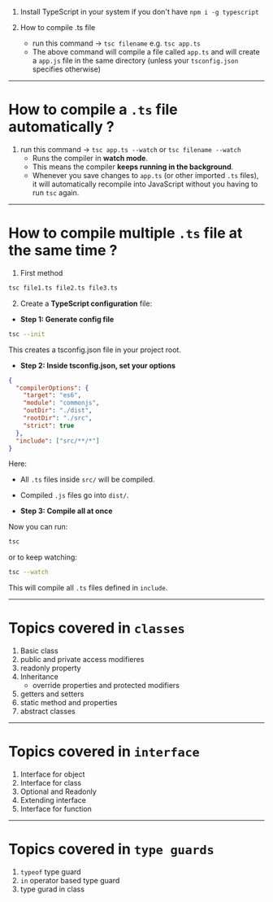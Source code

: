 1. Install TypeScript in your system if you don't have
   `npm i -g typescript`

2. How to compile .ts file

   - run this command -> `tsc filename` e.g. `tsc app.ts`
   - The above command will compile a file called `app.ts` and will create a `app.js` file in the same directory (unless your `tsconfig.json` specifies otherwise)

---

# How to compile a `.ts` file automatically ?

1. run this command -> `tsc app.ts --watch` or `tsc filename --watch`
   - Runs the compiler in **watch mode**.
   - This means the compiler **keeps running in the background**.
   - Whenever you save changes to `app.ts` (or other imported `.ts` files), it will automatically recompile into JavaScript without you having to run `tsc` again.

---

# How to compile multiple `.ts` file at the same time ?

1. First method

```bash
tsc file1.ts file2.ts file3.ts
```

2. Create a **TypeScript configuration** file:

- **Step 1: Generate config file**

```bash
tsc --init
```

This creates a tsconfig.json file in your project root.

- **Step 2: Inside tsconfig.json, set your options**

```json
{
  "compilerOptions": {
    "target": "es6",
    "module": "commonjs",
    "outDir": "./dist",
    "rootDir": "./src",
    "strict": true
  },
  "include": ["src/**/*"]
}
```

Here:

- All `.ts` files inside `src/` will be compiled.

- Compiled `.js` files go into `dist/`.

- **Step 3: Compile all at once**

Now you can run:

```bash
tsc
```

or to keep watching:

```bash
tsc --watch
```

This will compile all `.ts` files defined in `include`.

---

# Topics covered in `classes`

1. Basic class
2. public and private access modifieres
3. readonly property
4. Inheritance
   - override properties and protected modifiers
5. getters and setters
6. static method and properties
7. abstract classes

---

# Topics covered in `interface`

1. Interface for object
2. Interface for class
3. Optional and Readonly
4. Extending interface
5. Interface for function

---

# Topics covered in `type guards`

1. `typeof` type guard
2. `in` operator based type guard
3. type gurad in class
